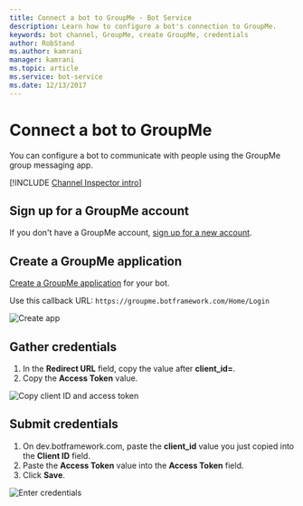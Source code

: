 ```yaml
---
title: Connect a bot to GroupMe - Bot Service
description: Learn how to configure a bot's connection to GroupMe.
keywords: bot channel, GroupMe, create GroupMe, credentials
author: RobStand
ms.author: kamrani
manager: kamrani
ms.topic: article
ms.service: bot-service
ms.date: 12/13/2017
---
```


# Connect a bot to GroupMe

You can configure a bot to communicate with people using the GroupMe group messaging app.

[!INCLUDE [Channel Inspector intro](~/includes/snippet-channel-inspector.md)]

## Sign up for a GroupMe account

If you don't have a GroupMe account, [sign up for a new account](https://web.groupme.com/signup).

## Create a GroupMe application

[Create a GroupMe application](https://dev.groupme.com/applications/new) for your bot.

Use this callback URL: `https://groupme.botframework.com/Home/Login`

![Create app](~/media/channels/GM-StepApp.png)

## Gather credentials

1. In the **Redirect URL** field, copy the value after **client_id=**.
2. Copy the **Access Token** value.

![Copy client ID and access token](~/media/channels/GM-StepClientId.png)


## Submit credentials

1. On dev.botframework.com, paste the **client_id** value you just copied into the **Client ID** field.
2. Paste the **Access Token** value into the **Access Token** field.
2. Click **Save**.

![Enter credentials](~/media/channels/GM-StepClientIDToken.png)
